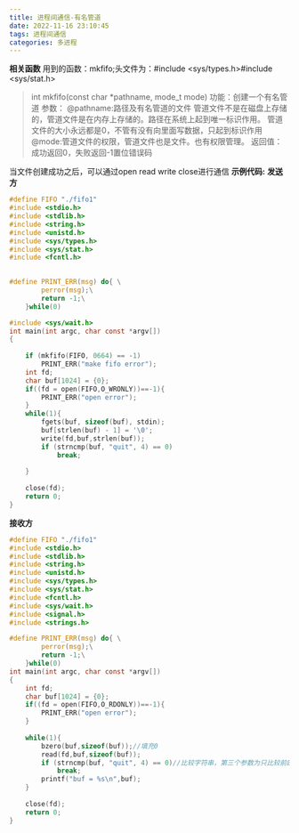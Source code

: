 ```yaml
---
title: 进程间通信-有名管道
date: 2022-11-16 23:10:45
tags: 进程间通信
categories: 多进程
---
```

__相关函数__
用到的函数：mkfifo;头文件为：#include <sys/types.h>#include <sys/stat.h><!--more-->
>int mkfifo(const char *pathname, mode_t mode)
功能：创建一个有名管道
参数：
        @pathname:路径及有名管道的文件
                管道文件不是在磁盘上存储的，管道文件是在内存上存储的。路径在系统上起到唯一标识作用。
                管道文件的大小永远都是0，不管有没有向里面写数据，只起到标识作用
        @mode:管道文件的权限，管道文件也是文件。也有权限管理。
返回值：成功返回0，失败返回-1置位错误码

当文件创建成功之后，可以通过open read write close进行通信
__示例代码:__
__发送方__
```C
#define FIFO "./fifo1"
#include <stdio.h>
#include <stdlib.h>
#include <string.h>
#include <unistd.h>
#include <sys/types.h>
#include <sys/stat.h>
#include <fcntl.h>

 
#define PRINT_ERR(msg) do{ \
        perror(msg);\
        return -1;\
    }while(0)

#include <sys/wait.h>
int main(int argc, char const *argv[])
{
    
    if (mkfifo(FIFO, 0664) == -1)
        PRINT_ERR("make fifo error");
    int fd;
    char buf[1024] = {0};
    if((fd = open(FIFO,O_WRONLY))==-1){
        PRINT_ERR("open error");
    }
    while(1){
        fgets(buf, sizeof(buf), stdin);
        buf[strlen(buf) - 1] = '\0';
        write(fd,buf,strlen(buf));
        if (strncmp(buf, "quit", 4) == 0)
            break;
 
    }
 
    close(fd);
    return 0;
}
```
__接收方__
```C
#define FIFO "./fifo1"
#include <stdio.h>
#include <stdlib.h>
#include <string.h>
#include <unistd.h>
#include <sys/types.h>
#include <sys/stat.h>
#include <fcntl.h>
#include <sys/wait.h>
#include <signal.h>
#include <strings.h>

#define PRINT_ERR(msg) do{ \
        perror(msg);\
        return -1;\
    }while(0)
int main(int argc, char const *argv[])
{
    int fd;
    char buf[1024] = {0};
    if((fd = open(FIFO,O_RDONLY))==-1){
        PRINT_ERR("open error");
    }
 
    while(1){
        bzero(buf,sizeof(buf));//填充0
        read(fd,buf,sizeof(buf));
        if (strncmp(buf, "quit", 4) == 0)//比较字符串，第三个参数为只比较前四个。
            break;
        printf("buf = %s\n",buf);
    }
 
    close(fd);
    return 0;
}
```